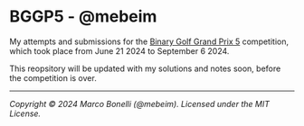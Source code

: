 # BGGP5 - @mebeim

My attempts and submissions for the [Binary Golf Grand Prix 5][bggp5]
competition, which took place from June 21 2024 to September 6 2024.

This reopsitory will be updated with my solutions and notes soon, before the
competition is over.

---

*Copyright &copy; 2024 Marco Bonelli (@mebeim). Licensed under the MIT License.*


[bggp5]: https://binary.golf/5/